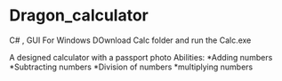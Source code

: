 # Dragon_calculator
C# , GUI For Windows 
DOwnload Calc folder and run the Calc.exe

A designed calculator with a passport photo
Abilities:
*Adding numbers
*Subtracting numbers
*Division of numbers
*multiplying numbers
